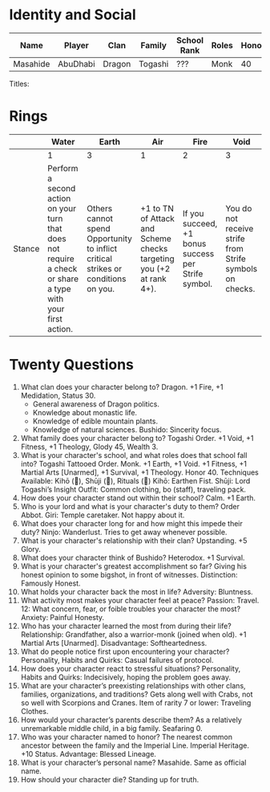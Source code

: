 # Identity and Social
| Name | Player | Clan | Family | School Rank | Roles | Honor | Glory| Status | 
| ---- | ------ | ---- | ------ | ----------- | ----- | ------ | ---- | ----- | 
| Masahide | AbuDhabi | Dragon | Togashi | ??? | Monk |  40    |  50   |  40   | 

Titles: 

# Rings

|        | Water| Earth | Air | Fire | Void |
| ------ | ---- | ----- | --- | ---- | ---- |
|        |  1   |   3   |  1  |  2   |   3  |
| Stance | Perform a second action on your turn that does not require a check or share a type with your first action. | Others cannot spend Opportunity to inflict critical strikes or conditions on you. | +1 to TN of Attack and Scheme checks targeting you (+2 at rank 4+). | If you succeed, +1 bonus success per Strife symbol. | You do not receive strife from Strife symbols on checks. |

# Twenty Questions 
1. What clan does your character belong to?
    Dragon. 
    +1 Fire, +1 Medidation, Status 30.
    - General awareness of Dragon politics.
    - Knowledge about monastic life.
    - Knowledge of edible mountain plants.
    - Knowledge of natural sciences.
    Bushido: Sincerity focus. 
2. What family does your character belong to?
    Togashi Order.
    +1 Void, +1 Fitness, +1 Theology, Glody 45, Wealth 3.
3. What is your character's school, and what roles does that school fall into?
    Togashi Tattooed Order. Monk. 
    +1 Earth, +1 Void. 
    +1 Fitness, +1 Martial Arts [Unarmed], +1 Survival, +1 Theology.
    Honor 40.
    Techniques Available: Kihō (), Shūji (), Rituals ()
    Kihō: Earthen Fist.
    Shūji: Lord Togashi’s Insight
    Outfit: Common clothing, bo (staff), traveling pack.
4. How does your character stand out within their school?
    Calm. +1 Earth.
5. Who is your lord and what is your character's duty to them?
    Order Abbot. 
    Giri: Temple caretaker. Not happy about it.
6. What does your character long for and how might this impede their duty?
    Ninjo: Wanderlust. Tries to get away whenever possible.
7. What is your character's relationship with their clan?
    Upstanding. +5 Glory.
8. What does your character think of Bushido?
    Heterodox. +1 Survival.
9. What is your character's greatest accomplishment so far?
    Giving his honest opinion to some bigshot, in front of witnesses.
    Distinction: Famously Honest.
10. What holds your character back the most in life?
    Adversity: Bluntness. 
11. What activity most makes your character feel at peace?
    Passion: Travel.
12: What concern, fear, or foible troubles your character the most?
    Anxiety: Painful Honesty.
13. Who has your character learned the most from during their life?
    Relationship: Grandfather, also a warrior-monk (joined when old). +1 Martial Arts [Unarmed].
    Disadvantage: Softheartedness.
14. What do people notice first upon encountering your character?
    Personality, Habits and Quirks: Casual failures of protocol.
15. How does your character react to stressful situations?
    Personality, Habits and Quirks: Indecisively, hoping the problem goes away.
16. What are your character’s preexisting relationships with other clans, families, organizations, and traditions?
    Gets along well with Crabs, not so well with Scorpions and Cranes. 
    Item of rarity 7 or lower: Traveling Clothes. 
17. How would your character’s parents describe them?
    As a relatively unremarkable middle child, in a big family.
    Seafaring 0.
18. Who was your character named to honor?
    The nearest common ancestor between the family and the Imperial Line.
    Imperial Heritage. +10 Status.
    Advantage: Blessed Lineage.
19. What is your character’s personal name?
    Masahide. Same as official name.
20. How should your character die?
    Standing up for truth.
